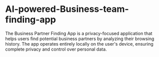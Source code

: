 # AI-powered-Business-team-finding-app
The Business Partner Finding App is a privacy-focused application that helps users find potential business partners by analyzing their browsing history. The app operates entirely locally on the user's device, ensuring complete privacy and control over personal data.
